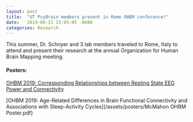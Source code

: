 ```yaml
---
layout: post
title:  "UT PsyBrain members present in Rome OHBM conference!"
date:   2019-06-21 15:05:05 -0600
categories: Research
---
```


This summer, Dr. Schnyer and 3 lab members traveled to Rome, Italy to attend and present their research at the annual Organization for Human Brain Mapping meeting. 


#### Posters:
[OHBM 2019: Corresponding Relationships between Resting State EEG Power and Connectivity](/assets/posters/OHBM2019_KLRay.pdf)

[OHBM 2019: Age-Related Differences in Brain Functional Connectivity and Associations with Sleep-Activity Cycles](/assets/posters/McMahon OHBM Poster.pdf)
